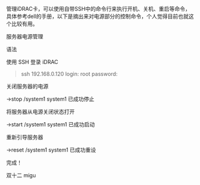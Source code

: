 管理iDRAC卡，可以使用自带SSH中的命令行来执行开机、关机、重启等命令，具体参考dell的手册，以下是摘出来对电源部分的控制命令，个人觉得目前也就这个比较有用。

服务器电源管理

语法

使用 SSH 登录 iDRAC

>ssh 192.168.0.120 
>login: root 
>password:

关闭服务器的电源

->stop /system1 
system1 已成功停止

将服务器从电源关闭状态打开

->start /system1 
system1 已成功启动

重新引导服务器

->reset /system1 
system1 已成功重设



完成！


双十二 migu

